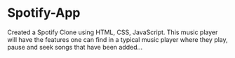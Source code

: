 # Spotify-App 
Created a Spotify Clone using HTML, CSS, JavaScript. This
music player will have the features one
can find in a typical music player where
they play, pause and seek songs that
have been added...



